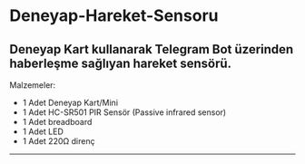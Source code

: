 # Deneyap-Hareket-Sensoru
Deneyap Kart kullanarak Telegram Bot üzerinden haberleşme sağlıyan hareket sensörü.
---
Malzemeler: 
- 1 Adet Deneyap Kart/Mini
- 1 Adet HC-SR501 PIR Sensör (Passive infrared sensor)
- 1 Adet breadboard
- 1 Adet LED
- 1 Adet 220Ω direnç
---

